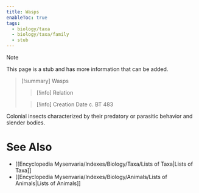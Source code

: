 ```yaml
---
title: Wasps
enableToc: true
tags:
  - biology/taxa
  - biology/taxa/family
  - stub
---
```


> [!note]
> This page is a stub and has more information that can be added.

> [!summary] Wasps
> > [!info] Relation
>
> > [!info] Creation Date
> > c. BT 483

Colonial insects characterized by their predatory or parasitic behavior and slender bodies.

# See Also
- [[Encyclopedia Mysenvaria/Indexes/Biology/Taxa/Lists of Taxa|Lists of Taxa]]
- [[Encyclopedia Mysenvaria/Indexes/Biology/Animals/Lists of Animals|Lists of Animals]]
